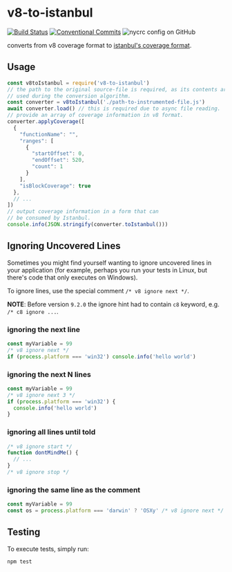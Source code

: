 # v8-to-istanbul

[![Build Status](https://img.shields.io/github/actions/workflow/status/istanbuljs/v8-to-istanbul/ci.yaml?branch=master)](https://github.com/istanbuljs/v8-to-istanbul/actions)
[![Conventional Commits](https://img.shields.io/badge/Conventional%20Commits-1.0.0-yellow.svg)](https://conventionalcommits.org)
![nycrc config on GitHub](https://img.shields.io/nycrc/istanbuljs/v8-to-istanbul)

converts from v8 coverage format to [istanbul's coverage format](https://github.com/gotwarlost/istanbul/blob/master/coverage.json.md).

## Usage

```js
const v8toIstanbul = require('v8-to-istanbul')
// the path to the original source-file is required, as its contents are
// used during the conversion algorithm.
const converter = v8toIstanbul('./path-to-instrumented-file.js')
await converter.load() // this is required due to async file reading.
// provide an array of coverage information in v8 format.
converter.applyCoverage([
  {
    "functionName": "",
    "ranges": [
      {
        "startOffset": 0,
        "endOffset": 520,
        "count": 1
      }
    ],
    "isBlockCoverage": true
  },
  // ...
])
// output coverage information in a form that can
// be consumed by Istanbul.
console.info(JSON.stringify(converter.toIstanbul()))
```

## Ignoring Uncovered Lines

Sometimes you might find yourself wanting to ignore uncovered lines
in your application (for example, perhaps you run your tests in Linux, but
there's code that only executes on Windows).

To ignore lines, use the special comment `/* v8 ignore next */`.

**NOTE**: Before version `9.2.0` the ignore hint had to contain `c8` keyword, e.g. `/* c8 ignore ...`.

### ignoring the next line

```js
const myVariable = 99
/* v8 ignore next */
if (process.platform === 'win32') console.info('hello world')
```

### ignoring the next N lines

```js
const myVariable = 99
/* v8 ignore next 3 */
if (process.platform === 'win32') {
  console.info('hello world')
}
```

### ignoring all lines until told

```js
/* v8 ignore start */
function dontMindMe() {
  // ...
}
/* v8 ignore stop */
```

### ignoring the same line as the comment

```js
const myVariable = 99
const os = process.platform === 'darwin' ? 'OSXy' /* v8 ignore next */ : 'Windowsy'
```

## Testing

To execute tests, simply run:

```bash
npm test
```
